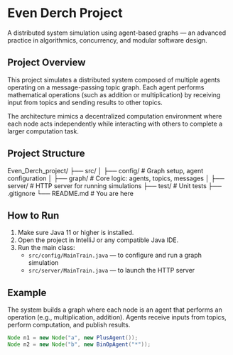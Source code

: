 # Even Derch Project

A distributed system simulation using agent-based graphs — an advanced practice in algorithmics, concurrency, and modular software design.

## Project Overview

This project simulates a distributed system composed of multiple agents operating on a message-passing topic graph. Each agent performs mathematical operations (such as addition or multiplication) by receiving input from topics and sending results to other topics.

The architecture mimics a decentralized computation environment where each node acts independently while interacting with others to complete a larger computation task.

## Project Structure

Even_Derch_project/
├── src/
│   ├── config/   # Graph setup, agent configuration
│   ├── graph/    # Core logic: agents, topics, messages
│   ├── server/   # HTTP server for running simulations
├── test/         # Unit tests
├── .gitignore
└── README.md     # You are here


## How to Run

1. Make sure Java 11 or higher is installed.
2. Open the project in IntelliJ or any compatible Java IDE.
3. Run the main class:
   - `src/config/MainTrain.java` — to configure and run a graph simulation
   - `src/server/MainTrain.java` — to launch the HTTP server

## Example

The system builds a graph where each node is an agent that performs an operation (e.g., multiplication, addition). Agents receive inputs from topics, perform computation, and publish results.

```java
Node n1 = new Node("a", new PlusAgent());
Node n2 = new Node("b", new BinOpAgent("*"));
